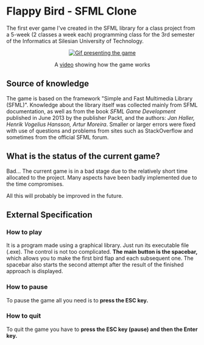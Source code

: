 # Flappy Bird  - SFML Clone

The first ever game I've created in the SFML library for a class project from a 5-week (2 classes a week each) programming class for the 3rd semester of the Informatics at Silesian University of Technology.

<div align="center">
<a href="http://www.youtube.com/watch?v=T7yNaf-oadA"><img src="demo.gif" alt="Gif presenting the game"/></a>
<p>A <a href="http://www.youtube.com/watch?v=T7yNaf-oadA">video</a> showing how the game works</p>
</div>

## Source of knowledge
The game is based on the framework "Simple and Fast Multimedia Library (SFML)". Knowledge about the library itself was collected mainly from SFML documentation, as well as from the book *SFML Game Development* published in June 2013 by the publisher Packt, and the authors: *Jan Haller, Henrik Vogelius Hansson, Artur Moreira*. Smaller or larger errors were fixed with use of questions and problems from sites such as StackOverflow and sometimes from the official SFML forum.

## What is the status of the current game?
Bad... The current game is in a bad stage due to the relatively short time allocated to the project. Many aspects have been badly implemented due to the time compromises.

All this will probably be improved in the future.

## External Specification

### How to play 
It is a program made using a graphical library. Just run its executable file (.exe). The control is not too complicated. **The main button is the spacebar,** which allows you to make the first bird flap and each subsequent one. The spacebar also starts the second attempt after the result of the finished approach is displayed.

### How to pause
To pause the game all you need is to **press the ESC key.**

### How to quit 
To quit the game you have to **press the ESC key (pause) and then the Enter key.**